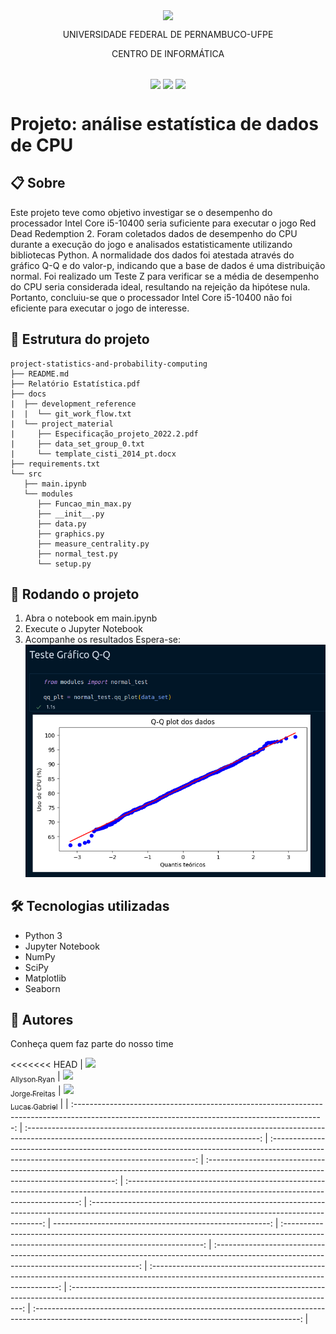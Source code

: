 <p align="center">
  <img align="center" src='https://user-images.githubusercontent.com/54161035/200095500-d5fec4ba-c97e-4f19-9e39-6764418a736b.png' />
</p>
<p align="center">UNIVERSIDADE FEDERAL DE PERNAMBUCO-UFPE</p>
<p align="center">CENTRO DE INFORMÁTICA</p>

##

<p align="center">
  <img align="center" src='https://img.shields.io/badge/Status-complete-green' />
  <img align="center" src='https://img.shields.io/badge/version-1-green' />
  <img align="center" src='https://img.shields.io/badge/release%20date-abr/2023-green' />
</p>

# Projeto: análise estatística de dados de CPU

## 📋 Sobre

Este projeto teve como objetivo investigar se o desempenho do processador Intel Core i5-10400 seria suficiente para executar o jogo Red Dead Redemption 2. Foram coletados dados de desempenho do CPU durante a execução do jogo e analisados estatisticamente utilizando bibliotecas Python. A normalidade dos dados foi atestada através do gráfico Q-Q e do valor-p, indicando que a base de dados é uma distribuição normal. Foi realizado um Teste Z para verificar se a média de desempenho do CPU seria considerada ideal, resultando na rejeição da hipótese nula. Portanto, concluiu-se que o processador Intel Core i5-10400 não foi eficiente para executar o jogo de interesse.

## 📂 Estrutura do projeto

```
project-statistics-and-probability-computing
├── README.md
├── Relatório Estatística.pdf
├── docs
|  ├── development_reference
|  |  └── git_work_flow.txt
|  └── project_material
|     ├── Especificação_projeto_2022.2.pdf
|     ├── data_set_group_0.txt
|     └── template_cisti_2014_pt.docx
├── requirements.txt
└── src
   ├── main.ipynb
   └── modules
      ├── Funcao_min_max.py
      ├── __init__.py
      ├── data.py
      ├── graphics.py
      ├── measure_centrality.py
      ├── normal_test.py
      └── setup.py

```

## 🚀 Rodando o projeto

1. Abra o notebook em <span>main.ipynb</span>
2. Execute o Jupyter Notebook
3. Acompanhe os resultados
   Espera-se:
   <img src="./src/assets/teste_de_normalidade.png" />

## 🛠️ Tecnologias utilizadas

- Python 3
- Jupyter Notebook
- NumPy
- SciPy
- Matplotlib
- Seaborn

## 🤝 Autores
Conheça quem faz parte do nosso time

<<<<<<< HEAD
| [<img src="https://avatars.githubusercontent.com/u/115114528?s=400&u=da97e146c53c8b2666a88f74949fc09d5815847c&v=4" width=115><br><sub>Allyson Ryan</sub>](https://github.com/AllysonRyanE) | [<img src="https://avatars.githubusercontent.com/u/80436467?v=4" width=115><br><sub>Jorge Freitas</sub>](https://github.com/jorgelcff) | [<img src="https://avatars.githubusercontent.com/u/94190622?v=4" width=115><br><sub>Lucas Gabriel</sub>](https://github.com/LucasGaab) |
| :--------------------------------------------------------------------------------------------------------------------------------------------: | :----------------------------------------------------------------------------------------------------------------------------------------: | :-----------------------------------------------------------------------------------------------------------------------------------------: | :-------------------------------------------------------------------------------------------------------------------------------------: | :------------------------------------------------------------------------------------------------------------------------------------------------: | :------------------------------------------------------------------------------------------------------------------------------------------------: |
------------------------------------------------------: | :----------------------------------------------------------------------------------------------------------------------------------------: | :-----------------------------------------------------------------------------------------------------------------------------------------: | :-------------------------------------------------------------------------------------------------------------------------------------: | :------------------------------------------------------------------------------------------------------------------------------------------------: | :------------------------------------------------------------------------------------------------------------------------------------------------: |
